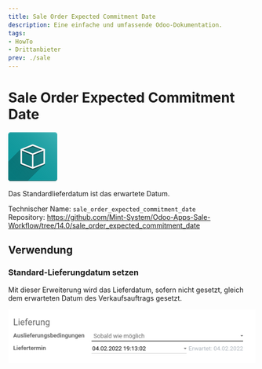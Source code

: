 ```yaml
---
title: Sale Order Expected Commitment Date
description: Eine einfache und umfassende Odoo-Dokumentation.
tags:
- HowTo
- Drittanbieter
prev: ./sale
---
```

# Sale Order Expected Commitment Date
![icon_oms_box](attachments/icon_oms_box.png)

Das Standardlieferdatum ist das erwartete Datum.

Technischer Name: `sale_order_expected_commitment_date`\
Repository: <https://github.com/Mint-System/Odoo-Apps-Sale-Workflow/tree/14.0/sale_order_expected_commitment_date>

## Verwendung

### Standard-Lieferungdatum setzen

Mit dieser Erweiterung wird das Lieferdatum, sofern nicht gesetzt, gleich dem erwarteten Datum des Verkaufsauftrags gesetzt.

![](attachments/Sale%20Order%20Expected%20Commitment%20Date.png)